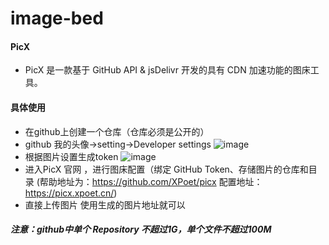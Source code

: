 # image-bed
#### PicX
- PicX 是一款基于 GitHub API & jsDelivr 开发的具有 CDN 加速功能的图床工具。
#### 具体使用 
- 在github上创建一个仓库（仓库必须是公开的）
- github  我的头像->setting->Developer settings
![image](https://cdn.jsdelivr.net/gh/technologyBear/image-bed@master/img/image.3raca2kay5s0.png)
- 根据图片设置生成token
![image](https://cdn.jsdelivr.net/gh/technologyBear/image-bed@master/img/image.46sc495v03w0.png)
- 进入PicX 官网 ，进行图床配置（绑定 GitHub Token、存储图片的仓库和目录 (帮助地址为：https://github.com/XPoet/picx  配置地址：https://picx.xpoet.cn/)
- 直接上传图片 使用生成的图片地址就可以

##### 注意：github中单个 Repository 不超过1G，单个文件不超过100M




